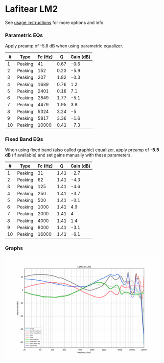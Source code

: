 # Lafitear LM2
See [usage instructions](https://github.com/jaakkopasanen/AutoEq#usage) for more options and info.

### Parametric EQs
Apply preamp of -5.8 dB when using parametric equalizer.

|   # | Type    |   Fc (Hz) |    Q |   Gain (dB) |
|-----|---------|-----------|------|-------------|
|   1 | Peaking |        41 | 0.67 |        -0.6 |
|   2 | Peaking |       152 | 0.23 |        -5.9 |
|   3 | Peaking |       207 | 1.82 |        -0.3 |
|   4 | Peaking |      1689 | 0.76 |         1.2 |
|   5 | Peaking |      2401 | 0.18 |         7.1 |
|   6 | Peaking |      2849 | 1.77 |        -5.1 |
|   7 | Peaking |      4479 | 1.95 |         3.8 |
|   8 | Peaking |      5324 | 3.24 |        -5   |
|   9 | Peaking |      5817 | 3.36 |        -1.6 |
|  10 | Peaking |     10000 | 0.41 |        -7.3 |

### Fixed Band EQs
When using fixed band (also called graphic) equalizer, apply preamp of **-5.5 dB** (if available) and set gains manually with these parameters.

|   # | Type    |   Fc (Hz) |    Q |   Gain (dB) |
|-----|---------|-----------|------|-------------|
|   1 | Peaking |        31 | 1.41 |        -2.7 |
|   2 | Peaking |        62 | 1.41 |        -4.3 |
|   3 | Peaking |       125 | 1.41 |        -4.6 |
|   4 | Peaking |       250 | 1.41 |        -3.7 |
|   5 | Peaking |       500 | 1.41 |        -0.1 |
|   6 | Peaking |      1000 | 1.41 |         4.9 |
|   7 | Peaking |      2000 | 1.41 |         4   |
|   8 | Peaking |      4000 | 1.41 |         1.4 |
|   9 | Peaking |      8000 | 1.41 |        -3.1 |
|  10 | Peaking |     16000 | 1.41 |        -6.1 |

### Graphs
![](./Lafitear%20LM2.png)
